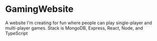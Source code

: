 # GamingWebsite

A website I'm creating for fun where people can play single-player and multi-player games. Stack is MongoDB, Express, React, Node, and TypeScript
